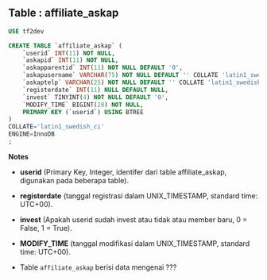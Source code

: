 Table : affiliate_askap
------------------------

```SQL
USE tf2dev

CREATE TABLE `affiliate_askap` (
	`userid` INT(11) NOT NULL,
	`askapid` INT(11) NOT NULL,
	`askapparentid` INT(11) NOT NULL DEFAULT '0',
	`askapusername` VARCHAR(75) NOT NULL DEFAULT '' COLLATE 'latin1_swedish_ci',
	`askaptelp` VARCHAR(25) NOT NULL DEFAULT '' COLLATE 'latin1_swedish_ci',
	`registerdate` INT(11) NULL DEFAULT NULL,
	`invest` TINYINT(4) NOT NULL DEFAULT '0',
	`MODIFY_TIME` BIGINT(20) NOT NULL,
	PRIMARY KEY (`userid`) USING BTREE
)
COLLATE='latin1_swedish_ci'
ENGINE=InnoDB
;
```
__Notes__

+ __userid__ (Primary Key, Integer, identifer dari table affiliate_askap, digunakan pada beberapa table).

+ __registerdate__ (tanggal registrasi dalam UNIX_TIMESTAMP, standard time: UTC+00).

+ __invest__ (Apakah userid sudah invest atau tidak atau member baru, 0 = False, 1 = True).

+ __MODIFY_TIME__ (tanggal modifikasi dalam UNIX_TIMESTAMP, standard time: UTC+00).

+ Table `affiliate_askap` berisi data mengenai ???
